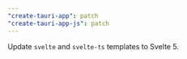 ```yaml
---
"create-tauri-app": patch
"create-tauri-app-js": patch
---
```


Update `svelte` and `svelte-ts` templates to Svelte 5.